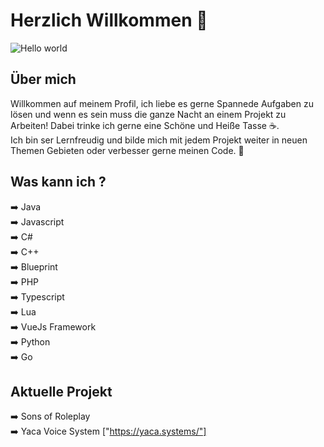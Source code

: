 # Herzlich Willkommen :wave:

<img src="https://raw.githubusercontent.com/sagar-viradiya/sagar-viradiya/master/resources/banner.png" alt="Hello world">

## Über mich

Willkommen auf meinem Profil,
ich liebe es gerne Spannede Aufgaben zu lösen und wenn es sein muss die ganze Nacht an einem Projekt zu Arbeiten!
Dabei trinke ich gerne eine Schöne und Heiße Tasse ☕. <br />
Ich bin ser Lernfreudig und bilde mich mit jedem Projekt weiter in neuen Themen Gebieten oder verbesser gerne meinen Code. 🐊

## Was kann ich ?
 ➡️ Java <br /> 
 ➡️ Javascript <br /> 
 ➡️ C# <br />
 ➡️ C++ <br /> 
 ➡️ Blueprint <br /> 
 ➡️ PHP <br /> 
 ➡️ Typescript <br /> 
 ➡️ Lua <br /> 
 ➡️ VueJs Framework <br /> 
 ➡️ Python <br />
 ➡️ Go

## Aktuelle Projekt

➡️ Sons of Roleplay <br /> 
➡️ Yaca Voice System ["https://yaca.systems/"]


<!--
**sagar-viradiya/sagar-viradiya** is a ✨ _special_ ✨ repository because its `README.md` (this file) appears on your GitHub profile.

Here are some ideas to get you started:

- 🔭 I’m currently working on ...
- 🌱 I’m currently learning ...
- 👯 I’m looking to collaborate on ...
- 🤔 I’m looking for help with ...
- 💬 Ask me about ...
- 📫 How to reach me: ...
- 😄 Pronouns: ...
- ⚡ Fun fact: ...
-->
